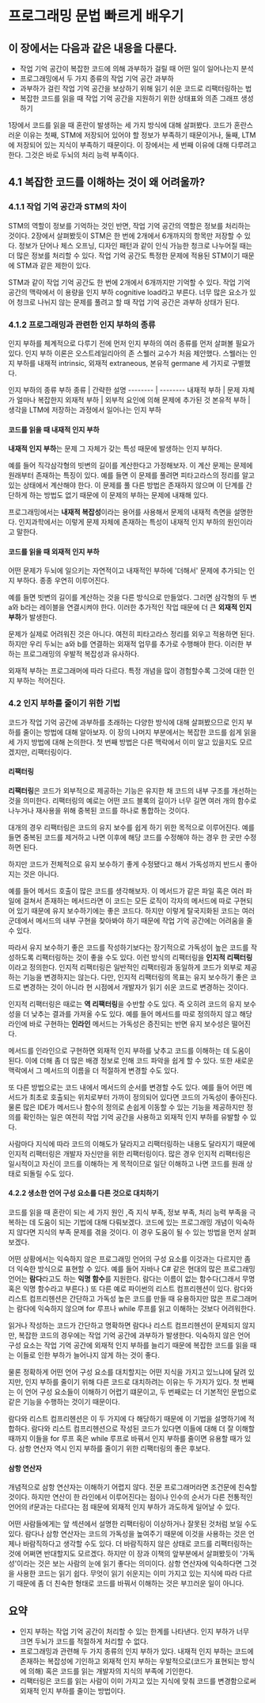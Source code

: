 # 프로그래밍 문법 빠르게 배우기

## 이 장에서는 다음과 같은 내용을 다룬다.

- 작업 기억 공간이 복잡한 코드에 의해 과부하가 걸릴 때 어떤 일이 일어나는지 분석
- 프로그래밍에서 두 가지 종류의 작업 기억 공간 과부하
- 과부하가 걸린 작업 기억 공간을 보상하기 위해 읽기 쉬운 코드로 리팩터링하는 법
- 복잡한 코드를 읽을 때 작업 기억 공간을 지원하기 위한 상태표와 의존 그래프 생성하기

1장에서 코드를 읽을 때 혼란이 발생하는 세 가지 방식에 대해 살펴봤다. 코드가 혼란스러운 이유는 첫째, STM에 저장되어 있어야 할 정보가 부족하기 때문이거나, 둘째, LTM에 저장되어 있는 지식이 부족하기 때문이다. 이 장에서는 세 번째 이유에 대해 다루려고 한다. 그것은 바로 두뇌의 처리 능력 부족이다.

## 4.1 복잡한 코드를 이해하는 것이 왜 어려울까?

### 4.1.1 작업 기억 공간과 STM의 차이

STM의 역할이 정보를 기억하는 것인 반면, 작업 기억 공간의 역할은 정보를 처리하는 것이다.
2장에서 살펴봤듯이 STM은 한 번에 2개에서 6개까지의 항목만 저장할 수 있다. 정보가 단어나 체스 오프닝, 디자인 패턴과 같이 인식 가능한 청크로 나누어질 때는 더 많은 정보를 처리할 수 있다. 작업 기억 공간도 특정한 문제에 적용된 STM이기 때문에 STM과 같은 제한이 있다.

STM과 같이 작업 기억 공간도 한 번에 2개에서 6개까지만 기억할 수 있다. 작업 기억 공간의 맥락에서 이 용량을 인지 부하 cognitive load라고 부른다. 너무 많은 요소가 있어 청크로 나뉘지 않는 문제를 풀려고 할 때 작업 기억 공간은 과부하 상태가 된다.

### 4.1.2 프로그래밍과 관련한 인지 부하의 종류

인지 부하를 체계적으로 다루기 전에 먼저 인지 부하의 여러 종류를 먼저 살펴볼 필요가 있다.
인지 부하 이론은 오스트레일리아의 존 스웰러 교수가 처음 제안했다. 스웰러는 인지 부하를 내재적 intrinsic, 외재적 extraneous, 본유적 germane 세 가지로 구별했다.

인지 부하의 종류
부하 종류 | 간략한 설명
-------- | --------
내재적 부하 | 문제 자체가 얼마나 복잡한지
외재적 부하 | 외부적 요인에 의해 문제에 추가된 것
본유적 부하 | 생각을 LTM에 저장하는 과정에서 일어나는 인지 부하

#### 코드를 읽을 때 내재적 인지 부하

**내재적 인지 부하**는 문제 그 자체가 갖는 특성 때문에 발생하는 인지 부하다.

예를 들어 직각삼각형의 빗변의 길이를 계산한다고 가정해보자.
이 계산 문제는 문제에 원래부터 존재하는 특징이 있다. 예를 들면 이 문제를 풀려면 피타고라스의 정리를 알고 있는 상태에서 계산해야 한다.
이 문제를 풀 다른 방법은 존재하지 않으며 이 단계를 간단하게 하는 방법도 없기 때문에 이 문제의 부하는 문제에 내재해 있다.

프로그래밍에서는 **내재적 복잡성**이라는 용어를 사용해서 문제의 내재적 측면을 설명한다.
인지과학에서는 이렇게 문제 자체에 존재하는 특성이 내재적 인지 부하의 원인이라고 말한다.

#### 코드를 읽을 때 외재적 인지 부하

어떤 문제가 두뇌에 일으키는 자연적이고 내재적인 부하에 '더해서' 문제에 추가되는 인지 부하다. 종종 우연히 이루어진다.

예를 들면 빗변의 길이를 계산하는 것을 다른 방식으로 만들었다. 그러면 삼각형의 두 변 a와 b라는 레이블을 연결시켜야 한다.
이러한 추가적인 작업 때문에 더 큰 **외재적 인지 부하**가 발생한다.

문제가 실제로 어려워진 것은 아니다. 여전히 피타고라스 정리를 외우고 적용하면 된다. 하지만 우리 두뇌는 a와 b를 연결하는 외재적 업무를 추가로 수행해야 한다.
이러한 부하는 프로그래밍의 우발적 복잡성과 유사하다.

외재적 부하는 프로그래머에 따라 다르다. 특정 개념을 많이 경험할수록 그것에 대한 인지 부하는 적어진다.

### 4.2 인지 부하를 줄이기 위한 기법

코드가 작업 기억 공간에 과부하를 초래하는 다양한 방식에 대해 살펴봤으므로 인지 부하를 줄이는 방법에 대해 알아보자.
이 장의 나머지 부분에서는 복잡한 코드를 쉽게 읽을 세 가지 방법에 대해 논의한다. 첫 번째 방법은 다른 맥락에서 이미 알고 있을지도 모르겠지만, 리팩터링이다.

#### 리팩터링

**리팩터링**은 코드가 외부적으로 제공하는 기능은 유지한 채 코드의 내부 구조를 개선하는 것을 의미한다.
리팩터링의 예로는 어떤 코드 블록의 길이가 너무 길면 여러 개의 함수로 나누거나 재사용을 위해 중복된 코드를 하나로 통합하는 것이다.

대개의 경우 리팩터링은 코드의 유지 보수를 쉽게 하기 위한 목적으로 이루어진다.
예를 들면 중복된 코드를 제거하고 나면 이후에 해당 코드를 수정해야 하는 경우 한 곳만 수정하면 된다.

하지만 코드가 전체적으로 유지 보수하기 좋게 수정됐다고 해서 가독성까지 반드시 좋아지는 것은 아니다.

예를 들어 메서드 호출이 많은 코드를 생각해보자. 이 메서드가 같은 파일 혹은 여러 파일에 걸쳐서 존재하는 메서드라면 이 코드는 모든 로직이 각자의 메서드에 따로 구현되어 있기 때문에 유지 보수하기에는 좋은 코드다. 하지만 이렇게 탈국지화된 코드는 여러 군데에서 메서드의 내부 구현을 찾아봐야 하기 때문에 작업 기억 공간에는 어려움을 줄 수 있다.

따라서 유지 보수하기 좋은 코드를 작성하기보다는 장기적으로 가독성이 높은 코드를 작성하도록 리팩터링하는 것이 좋을 수도 있다. 이런 방식의 리팩터링을 **인지적 리팩터링**이라고 정의한다. 인지적 리팩터링은 일반적인 리팩터링과 동일하게 코드가 외부로 제공하는 기능을 변경하지는 않는다. 다만, 인지적 리팩터링의 목표는 유지 보수하기 좋은 코드로 변경하는 것이 아니라 현 시점에서 개발자가 읽기 쉬운 코드로 변경하는 것이다.

인지적 리팩터링은 때로는 **역 리팩터링**을 수반할 수도 있다. 즉 오히려 코드의 유지 보수성을 더 낮추는 결과를 가져올 수도 있다. 예를 들어 메서드를 따로 정의하지 않고 해당 라인에 바로 구현하는 **인라인** 메서드는 가독성은 증진되는 반면 유지 보수성은 떨어진다.

메서드를 인라인으로 구현하면 외재적 인지 부하를 낮추고 코드를 이해하는 데 도움이 된다. 이에 더해 좀 더 많은 배경 정보로 인해 코드 파악을 쉽게 할 수 있다. 또한 새로운 맥락에서 그 메서드의 이름을 더 적절하게 변경할 수도 있다.

또 다른 방법으로는 코드 내에서 메서드의 순서를 변경할 수도 있다. 예를 들어 어떤 메서드가 최초로 호출되는 위치로부터 가까이 정의되어 있다면 코드의 가독성이 좋아진다.
물론 많은 IDE가 메서드나 함수의 정의로 손쉽게 이동할 수 있는 기능을 제공하지만 정의를 확인하는 일은 여전히 작업 기억 공간을 사용하고 외재적 인지 부하를 유발할 수 있다.

사람마다 지식에 따라 코드의 이해도가 달라지고 리팩터링하는 내용도 달라지기 때문에 인지적 리팩터링은 개발자 자신만을 위한 리팩터링이다. 많은 경우 인지적 리팩터링은 일시적이고 자신이 코드를 이해하는 게 목적이므로 일단 이해하고 나면 코드를 원래 상태로 되돌릴 수도 있다.

#### 4.2.2 생소한 언어 구성 요소를 다른 것으로 대치하기

코드를 읽을 때 혼란이 되는 세 가지 원인 ,즉 지식 부족, 정보 부족, 처리 능력 부족을 극복하는 데 도움이 되는 기법에 대해 다뤄보겠다. 코드에 있는 프로그래밍 개념이 익숙하지 않다면 지식의 부족 문제를 겪을 것이다. 이 경우 도움이 될 수 있는 방법을 먼저 살펴보겠다.

어떤 상황에서는 익숙하지 않은 프로그래밍 언어의 구성 요소를 이것과는 다르지만 좀 더 익숙한 방식으로 표현할 수 있다. 예를 들어 자바나 C# 같은 현대의 많은 프로그래밍 언어는 **람다**라고도 하는 **익명 함수**를 지원한다. 람다는 이름이 없는 함수다(그래서 무명 혹은 익명 함수라고 부른다.) 또 다른 예로 파이썬의 리스트 컴프리헨션이 있다. 람다와 리스트 컴프리헨션은 간단하고 가독성 높은 코드를 만들 때 유용하지만 많은 프로그래머는 람다에 익숙하지 않으며 for 루프나 while 루프를 읽고 이해하는 것보다 어려워한다.

읽거나 작성하는 코드가 간단하고 명확하면 람다나 리스트 컴프리헨션이 문제되지 않지만, 복잡한 코드의 경우에는 작업 기억 공간에 과부하가 발생한다. 익숙하지 않은 언어 구성 요소는 작업 기억 공간에 외재적 인지 부하를 늘리기 때문에 복잡한 코드를 읽을 때는 이들로 인한 부하가 늘어나지 않게 하는 것이 좋다.

물론 정확하게 어떤 언어 구성 요소를 대치할지는 어떤 지식을 가지고 있느냐에 달려 있지만, 인지 부하를 줄이기 위해 다른 코드로 대치하려는 이유는 두 가지가 있다.
첫 번째는 이 언어 구성 요소들이 이해하기 어렵기 떄문이고, 두 번째로는 더 기본적인 문법으로 같은 기능을 수행하는 것이기 때문이다.

람다와 리스트 컴프리헨션은 이 두 가지에 다 해당하기 때문에 이 기법을 설명하기에 적합하다. 람다와 리스트 컴프리헨션으로 작성된 코드가 있다면 이들에 대해 더 잘 이해할 때까지 이들을 for 루프 혹은 while 루프로 바꿔서 인지 부하를 줄이면 유용할 때가 있다. 삼항 연산자 역시 인지 부하를 줄이기 위한 리팩터링의 좋은 후보다.

#### 삼항 연산자

개념적으로 삼항 연산자는 이해하기 어렵지 않다. 전문 프로그래머라면 조건문에 친숙할 것이다. 하지만 연산이 한 라인에서 이루어진다는 점이나 인수의 순서가 다른 전통적인 언어의 if문과는 다르다는 점 때문에 외재적 인지 부하가 과도하게 일어날 수 있다.

어떤 사람들에게는 앞 섹션에서 설명한 리팩터링이 이상하거나 잘못된 것처럼 보일 수도 있다. 람다나 삼항 연산자는 코드의 가독성을 높여주기 때문에 이것을 사용하는 것은 언제나 바람직하다고 생각할 수도 있다. 더 바람직하지 않은 상태로 코드를 리팩터링하는 것에 어쩌면 반대할지도 모르겠다. 하지만 이 장과 이책의 앞부분에서 살펴봤듯이 '가독성'이라는 것은 보는 사람의 눈에 읽기 좋다는 의미이다. 삼항 연산자에 익숙하다면 그것을 사용한 코드는 읽기 쉽다. 무엇이 읽기 쉬운지는 이미 가지고 있는 지식에 따라 다르기 때문에 좀 더 친숙한 형태로 코드를 바꿔서 이해하는 것은 부끄러운 일이 아니다.

## 요약

- 인지 부하는 작업 기억 공간이 처리할 수 있는 한계를 나타낸다. 인지 부하가 너무 크면 두뇌가 코드를 적절하게 처리할 수 없다.
- 프로그래밍과 관련해 두 가지 종류의 인지 부하가 있다. 내재적 인지 부하는 코드에 존재하는 복잡성에 기인하고 외재적 인지 부하는 우발적으로(코드가 표현되는 방식에 의해) 혹은 코드를 읽는 개발자의 지식의 부족에 기인한다.
- 리팩터링은 코드를 읽는 사람이 이미 가지고 있는 지식에 맞춰 코드를 변경함으로써 외재적 인지 부하를 줄이는 방법이다.
